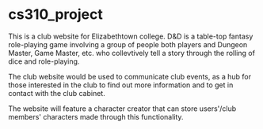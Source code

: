 # cs310_project
This is a club website for Elizabethtown college. D&D is a table-top fantasy role-playing game involving a group of people both players and Dungeon Master, Game Master, etc. who collevtively tell a story through the rolling of dice and role-playing. 

The club website would be used to communicate club events, as a hub for those interested in the club to find out more information and to get in contact with the club cabinet. 

The website will feature a character creator that can store users'/club members' characters made through this functionality.